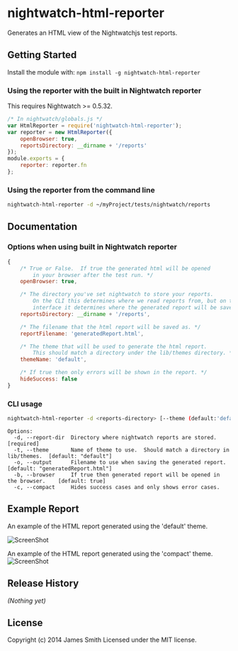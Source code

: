 # nightwatch-html-reporter

Generates an HTML view of the Nightwatchjs test reports.

## Getting Started
Install the module with: `npm install -g nightwatch-html-reporter`

### Using the reporter with the built in Nightwatch reporter
This requires Nightwatch >= 0.5.32.

```javascript
/* In nightwatch/globals.js */
var HtmlReporter = require('nightwatch-html-reporter');
var reporter = new HtmlReporter({
	openBrowser: true,
	reportsDirectory: __dirname + '/reports'
});
module.exports = {
	reporter: reporter.fn
};
```

### Using the reporter from the command line

```bash
nightwatch-html-reporter -d ~/myProject/tests/nightwatch/reports
```

## Documentation

### Options when using built in Nightwatch reporter

```javascript
{
	/* True or False.  If true the generated html will be opened
		in your browser after the test run. */
	openBrowser: true,

	/* The directory you've set nightwatch to store your reports.
		On the CLI this determines where we read reports from, but on this
		interface it determines where the generated report will be saved. */
	reportsDirectory: __dirname + '/reports',

	/* The filename that the html report will be saved as. */
	reportFilename: 'generatedReport.html',

	/* The theme that will be used to generate the html report.
		This should match a directory under the lib/themes directory. */
	themeName: 'default',

	/* If true then only errors will be shown in the report. */
	hideSuccess: false
}
```

### CLI usage

```bash
nightwatch-html-reporter -d <reports-directory> [--theme (default:'default')] [--output (default:generatedReport.html)]
```

```
Options:
  -d, --report-dir  Directory where nightwatch reports are stored.                  [required]
  -t, --theme       Name of theme to use.  Should match a directory in lib/themes.  [default: "default"]
  -o, --output      Filename to use when saving the generated report.               [default: "generatedReport.html"]
  -b, --browser     If true then generated report will be opened in the browser.    [default: true]
  -c, --compact     Hides success cases and only shows error cases.
```

## Example Report
An example of the HTML report generated using the 'default' theme.

![ScreenShot](https://raw.githubusercontent.com/jls/nightwatch-html-reporter/screenshots/screenshots/screen1.png)

An example of the HTML report generated using the 'compact' theme.
![ScreenShot](https://raw.githubusercontent.com/jls/nightwatch-html-reporter/screenshots/screenshots/screen2.png)


## Release History
_(Nothing yet)_

## License
Copyright (c) 2014 James Smith
Licensed under the MIT license.
